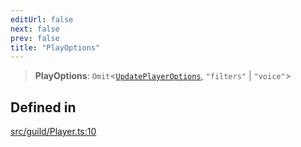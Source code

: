 ```yaml
---
editUrl: false
next: false
prev: false
title: "PlayOptions"
---
```


> **PlayOptions**: `Omit`\<[`UpdatePlayerOptions`](/api/interfaces/updateplayeroptions/), `"filters"` \| `"voice"`\>

## Defined in

[src/guild/Player.ts:10](https://github.com/shipgirlproject/shoukaku/blob/f3e4f8953c070c0cdfec493d072e6a22e3555895/src/guild/Player.ts#L10)

